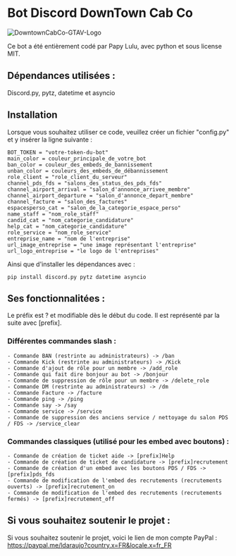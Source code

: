 # Bot Discord DownTown Cab Co
![DowntownCabCo-GTAV-Logo](https://github.com/Energielulu83852/Bot-Discord-DownTown-CabCo/assets/87243558/d7220ec5-043b-4cb1-b29f-a8f30c064251)

Ce bot a été entièrement codé par Papy Lulu, avec python et sous license MIT.
## Dépendances utilisées :
Discord.py, pytz, datetime et asyncio
## Installation
Lorsque vous souhaitez utiliser ce code, veuillez créer un fichier "config.py" et y insérer la ligne suivante : 
```
BOT_TOKEN = "votre-token-du-bot"
main_color = couleur_principale_de_votre_bot
ban_color = couleur_des_embeds_de_bannissement
unban_color = couleurs_des_embeds_de_débannissement
role_client = "role_client_du_serveur"
channel_pds_fds = "salons_des_status_des_pds_fds"
channel_airport_arrival = "salon_d'annonce_arrivee_membre"
channel_airport_departure = "salon_d'annonce_depart_membre"
channel_facture = "salon_des_factures"
espacesperso_cat = "salon_de_la_categorie_espace_perso"
name_staff = "nom_role_staff"
candid_cat = "nom_categorie_candidature"
help_cat = "nom_categorie_candidature"
role_service = "nom_role_service"
entreprise_name = "nom de l'entreprise"
url_image_entreprise = "une image représentant l'entreprise"
url_logo_entreprise = "le logo de l'entreprises" 
```
Ainsi que d'installer les dépendances avec :
```
pip install discord.py pytz datetime asyncio
```
## Ses fonctionnalitées : 
Le préfix est ? et modifiable dès le début du code. Il est représenté par la suite avec [prefix].

### Différentes commandes slash : 
    - Commande BAN (restrinte au administrateurs) -> /ban
    - Commande Kick (restrinte au administrateurs) -> /Kick
    - Commande d'ajout de rôle pour un membre -> /add_role
    - Commande qui fait dire bonjour au bot -> /bonjour
    - Commande de suppression de rôle pour un membre -> /delete_role
    - Commande DM (restrinte au administrateurs) -> /dm
    - Commande Facture -> /facture
    - Commande ping -> /ping
    - Commande say -> /say
    - Commande service -> /service
    - Commande de suppression des anciens service / nettoyage du salon PDS / FDS -> /service_clear

### Commandes classiques (utilisé pour les embed avec boutons) : 
    - Commande de création de ticket aide -> [prefix]Help
    - Commande de création de ticket de candidature -> [prefix]recrutement
    - Commande de création d'un embed avec les boutons PDS / FDS -> [prefix]pds_fds
    - Commande de modification de l'embed des recrutements (recrutements ouverts) -> [prefix]recrutement_on
    - Commande de modification de l'embed des recrutements (recrutements fermés) -> [prefix]recrutement_off

## Si vous souhaitez soutenir le projet : 
Si vous souhaitez soutenir le projet, voici le lien de mon compte PayPal : https://paypal.me/ldaraujo?country.x=FR&locale.x=fr_FR
